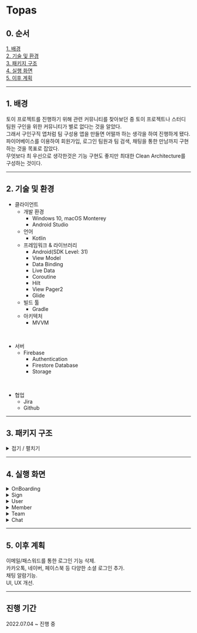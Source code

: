 # Topas



## 0. 순서
[1. 배경](#1-배경)  
[2. 기술 및 환경](#2-기술-및-환경)  
[3. 패키지 구조](#3-패키지-구조)  
[4. 실행 화면](#4-실행-화면)  
[5. 이후 계획](#5-이후-계획)



---



## 1. 배경  
토이 프로젝트를 진행하기 위해 관련 커뮤니티를 찾아보던 중 토이 프로젝트나 스터디 팀원 구인을 위한 커뮤니티가 별로 없다는 것을 알았다.  
그래서 구인구직 앱처럼 팀 구성용 앱을 만들면 어떨까 하는 생각을 하여 진행하게 됐다.  
파이어베이스를 이용하여 회원가입, 로그인 팀원과 팀 검색, 채팅을 통한 만남까지 구현하는 것을 목표로 잡았다.  
무엇보다 최 우선으로 생각한것은 기능 구현도 좋지만 최대한 Clean Architecture를 구성하는 것이다.



---



## 2. 기술 및 환경
+ 클라이언트
    + 개발 환경  
        + Windows 10, macOS Monterey
        + Android Studio
    + 언어  
        + Kotlin
    + 프레임워크 & 라이브러리
        + Android(SDK Level: 31)
        + View Model
        + Data Binding
        + Live Data
        + Coroutine
        + Hilt
        + View Pager2
        + Glide
    + 빌드 툴
        + Gradle
    + 아키텍처
        + MVVM

<br/> 

+ 서버
    + Firebase
        + Authentication
        + Firestore Database
        + Storage

<br/> 

+ 협업
    + Jira
    + Github



---



## 3. 패키지 구조  
<details>
<summary>접기 / 펼치기</summary>

```  
📦main
 ┣ 📂java
 ┃ ┗ 📂com
 ┃ ┃ ┗ 📂example
 ┃ ┃ ┃ ┗ 📂android
 ┃ ┃ ┃ ┃ ┣ 📂base
 ┃ ┃ ┃ ┃ ┃ ┣ 📜BaseActivity.kt
 ┃ ┃ ┃ ┃ ┃ ┣ 📜BaseApplication.kt
 ┃ ┃ ┃ ┃ ┃ ┗ 📜BaseFragment.kt
 ┃ ┃ ┃ ┃ ┣ 📂chat
 ┃ ┃ ┃ ┃ ┃ ┣ 📂adapter
 ┃ ┃ ┃ ┃ ┃ ┃ ┣ 📜ChatAdapter.kt
 ┃ ┃ ┃ ┃ ┃ ┃ ┗ 📜ChatRoomAdapter.kt
 ┃ ┃ ┃ ┃ ┃ ┣ 📂domain
 ┃ ┃ ┃ ┃ ┃ ┃ ┣ 📜Chat.kt
 ┃ ┃ ┃ ┃ ┃ ┃ ┗ 📜ChatRoom.kt
 ┃ ┃ ┃ ┃ ┃ ┣ 📂repository
 ┃ ┃ ┃ ┃ ┃ ┃ ┗ 📜ChatRepository.kt
 ┃ ┃ ┃ ┃ ┃ ┣ 📂view
 ┃ ┃ ┃ ┃ ┃ ┃ ┣ 📜ChatRoomActivity.kt
 ┃ ┃ ┃ ┃ ┃ ┃ ┗ 📜ChatRoomListFragment.kt
 ┃ ┃ ┃ ┃ ┃ ┗ 📂viewmodel
 ┃ ┃ ┃ ┃ ┃ ┃ ┗ 📜ChatViewModel.kt
 ┃ ┃ ┃ ┃ ┣ 📂contact
 ┃ ┃ ┃ ┃ ┃ ┗ 📂view
 ┃ ┃ ┃ ┃ ┃ ┃ ┗ 📜ContactActivity.kt
 ┃ ┃ ┃ ┃ ┣ 📂member
 ┃ ┃ ┃ ┃ ┃ ┣ 📂adapter
 ┃ ┃ ┃ ┃ ┃ ┃ ┣ 📜MemberAdapter.kt
 ┃ ┃ ┃ ┃ ┃ ┃ ┣ 📜MemberHaveSkillAdapter.kt
 ┃ ┃ ┃ ┃ ┃ ┃ ┣ 📜MemberSearchAdapter.kt
 ┃ ┃ ┃ ┃ ┃ ┃ ┗ 📜MemberSearchSkillAdapter.kt
 ┃ ┃ ┃ ┃ ┃ ┣ 📂repository
 ┃ ┃ ┃ ┃ ┃ ┃ ┗ 📜MemberRepository.kt
 ┃ ┃ ┃ ┃ ┃ ┣ 📂view
 ┃ ┃ ┃ ┃ ┃ ┃ ┣ 📜MemberContactFragment.kt
 ┃ ┃ ┃ ┃ ┃ ┃ ┗ 📜MemberSearchActivity.kt
 ┃ ┃ ┃ ┃ ┃ ┗ 📂viewmodel
 ┃ ┃ ┃ ┃ ┃ ┃ ┗ 📜MemberViewModel.kt
 ┃ ┃ ┃ ┃ ┣ 📂onboard
 ┃ ┃ ┃ ┃ ┃ ┣ 📂adapter
 ┃ ┃ ┃ ┃ ┃ ┃ ┗ 📜OnBoardingAdapter.kt
 ┃ ┃ ┃ ┃ ┃ ┗ 📂view
 ┃ ┃ ┃ ┃ ┃ ┃ ┣ 📜OnBoarding1Fragment.kt
 ┃ ┃ ┃ ┃ ┃ ┃ ┣ 📜OnBoarding2Fragment.kt
 ┃ ┃ ┃ ┃ ┃ ┃ ┣ 📜OnBoarding3Fragment.kt
 ┃ ┃ ┃ ┃ ┃ ┃ ┗ 📜OnBoardingActivity.kt
 ┃ ┃ ┃ ┃ ┣ 📂sign
 ┃ ┃ ┃ ┃ ┃ ┣ 📂repository
 ┃ ┃ ┃ ┃ ┃ ┃ ┗ 📜SignRepository.kt
 ┃ ┃ ┃ ┃ ┃ ┣ 📂view
 ┃ ┃ ┃ ┃ ┃ ┃ ┣ 📜MainActivity.kt
 ┃ ┃ ┃ ┃ ┃ ┃ ┣ 📜SignInActivity.kt
 ┃ ┃ ┃ ┃ ┃ ┃ ┣ 📜SignUpActivity.kt
 ┃ ┃ ┃ ┃ ┃ ┃ ┗ 📜SignUpGoogleActivity.kt
 ┃ ┃ ┃ ┃ ┃ ┗ 📂viewmodel
 ┃ ┃ ┃ ┃ ┃ ┃ ┗ 📜SignViewModel.kt
 ┃ ┃ ┃ ┃ ┣ 📂team
 ┃ ┃ ┃ ┃ ┃ ┣ 📂adapter
 ┃ ┃ ┃ ┃ ┃ ┃ ┣ 📜TeamAdapter.kt
 ┃ ┃ ┃ ┃ ┃ ┃ ┣ 📜TeamCreateRequireSkillAdapter.kt
 ┃ ┃ ┃ ┃ ┃ ┃ ┣ 📜TeamCreateSearchSkillAdapter.kt
 ┃ ┃ ┃ ┃ ┃ ┃ ┣ 📜TeamDetailRequireSkillAdapter.kt
 ┃ ┃ ┃ ┃ ┃ ┃ ┣ 📜TeamModifyRequireSkillAdapter.kt
 ┃ ┃ ┃ ┃ ┃ ┃ ┣ 📜TeamModifySearchSkillAdapter.kt
 ┃ ┃ ┃ ┃ ┃ ┃ ┣ 📜TeamRequireSkillAdapter.kt
 ┃ ┃ ┃ ┃ ┃ ┃ ┣ 📜TeamSearchAdapter.kt
 ┃ ┃ ┃ ┃ ┃ ┃ ┗ 📜TeamSearchSkillAdapter.kt
 ┃ ┃ ┃ ┃ ┃ ┣ 📂doamin
 ┃ ┃ ┃ ┃ ┃ ┃ ┗ 📜Team.kt
 ┃ ┃ ┃ ┃ ┃ ┣ 📂repository
 ┃ ┃ ┃ ┃ ┃ ┃ ┗ 📜TeamRepository.kt
 ┃ ┃ ┃ ┃ ┃ ┣ 📂view
 ┃ ┃ ┃ ┃ ┃ ┃ ┣ 📜TeamContactFragment.kt
 ┃ ┃ ┃ ┃ ┃ ┃ ┣ 📜TeamCreateActivity.kt
 ┃ ┃ ┃ ┃ ┃ ┃ ┣ 📜TeamDetailActivity.kt
 ┃ ┃ ┃ ┃ ┃ ┃ ┣ 📜TeamModifyActivity.kt
 ┃ ┃ ┃ ┃ ┃ ┃ ┗ 📜TeamSearchActivity.kt
 ┃ ┃ ┃ ┃ ┃ ┗ 📂viewmodel
 ┃ ┃ ┃ ┃ ┃ ┃ ┗ 📜TeamViewModel.kt
 ┃ ┃ ┃ ┃ ┣ 📂user
 ┃ ┃ ┃ ┃ ┃ ┣ 📂adapter
 ┃ ┃ ┃ ┃ ┃ ┃ ┣ 📜UserHaveSkillAdapter.kt
 ┃ ┃ ┃ ┃ ┃ ┃ ┗ 📜UserSearchSkillAdapter.kt
 ┃ ┃ ┃ ┃ ┃ ┣ 📂domain
 ┃ ┃ ┃ ┃ ┃ ┃ ┗ 📜User.kt
 ┃ ┃ ┃ ┃ ┃ ┣ 📂repository
 ┃ ┃ ┃ ┃ ┃ ┃ ┗ 📜UserRepository.kt
 ┃ ┃ ┃ ┃ ┃ ┣ 📂view
 ┃ ┃ ┃ ┃ ┃ ┃ ┣ 📜UserSettingActivity.kt
 ┃ ┃ ┃ ┃ ┃ ┃ ┗ 📜UserSkillFragment.kt
 ┃ ┃ ┃ ┃ ┃ ┗ 📂viewmodel
 ┃ ┃ ┃ ┃ ┃ ┃ ┗ 📜UserViewModel.kt
 ┃ ┃ ┃ ┃ ┗ 📂utility
 ┃ ┃ ┃ ┃ ┃ ┣ 📜LoadingDialog.kt
 ┃ ┃ ┃ ┃ ┃ ┗ 📜Utility.kt
 ┣ 📂res
 ┃ ┣ 📂anim
 ┃ ┃ ┣ 📜enter_from_right.xml
 ┃ ┃ ┗ 📜exit_to_right.xml
 ┃ ┣ 📂animation
 ┃ ┣ 📂drawable
 ┃ ┃ ┣ 📜add_box.xml
 ┃ ┃ ┣ 📜add_photo_alternate.xml
 ┃ ┃ ┣ 📜brand_button_round_edge_background.xml
 ┃ ┃ ┣ 📜cancel.xml
 ┃ ┃ ┣ 📜default_profile_photo.png
 ┃ ┃ ┣ 📜disabled_by_default.xml
 ┃ ┃ ┣ 📜error_button_round_edge_background.xml
 ┃ ┃ ┣ 📜google.png
 ┃ ┃ ┣ 📜group_add.xml
 ┃ ┃ ┣ 📜ic_launcher_background.xml
 ┃ ┃ ┣ 📜my_skill_round_edge_background.xml
 ┃ ┃ ┗ 📜white_button_round_edge_background.xml
 ┃ ┣ 📂drawable-v24
 ┃ ┃ ┣ 📜account_circle.xml
 ┃ ┃ ┣ 📜chevron_left.xml
 ┃ ┃ ┣ 📜chevron_right.xml
 ┃ ┃ ┣ 📜exit.xml
 ┃ ┃ ┣ 📜groups.xml
 ┃ ┃ ┣ 📜ic_launcher_foreground.xml
 ┃ ┃ ┣ 📜person.xml
 ┃ ┃ ┗ 📜search.xml
 ┃ ┣ 📂font
 ┃ ┃ ┣ 📜font.xml
 ┃ ┃ ┣ 📜noto_sans_kr_bold.otf
 ┃ ┃ ┣ 📜noto_sans_kr_light.otf
 ┃ ┃ ┗ 📜noto_sans_kr_regular.otf
 ┃ ┣ 📂layout
 ┃ ┃ ┣ 📜activity_chat_room.xml
 ┃ ┃ ┣ 📜activity_contact.xml
 ┃ ┃ ┣ 📜activity_main.xml
 ┃ ┃ ┣ 📜activity_member_search.xml
 ┃ ┃ ┣ 📜activity_on_boarding.xml
 ┃ ┃ ┣ 📜activity_sign_in.xml
 ┃ ┃ ┣ 📜activity_sign_up.xml
 ┃ ┃ ┣ 📜activity_sign_up_google.xml
 ┃ ┃ ┣ 📜activity_team_create.xml
 ┃ ┃ ┣ 📜activity_team_detail.xml
 ┃ ┃ ┣ 📜activity_team_modify.xml
 ┃ ┃ ┣ 📜activity_team_search.xml
 ┃ ┃ ┣ 📜activity_user_setting.xml
 ┃ ┃ ┣ 📜fragment_chat_room_list.xml
 ┃ ┃ ┣ 📜fragment_member_contact.xml
 ┃ ┃ ┣ 📜fragment_on_boarding1.xml
 ┃ ┃ ┣ 📜fragment_on_boarding2.xml
 ┃ ┃ ┣ 📜fragment_on_boarding3.xml
 ┃ ┃ ┣ 📜fragment_team_contact.xml
 ┃ ┃ ┣ 📜fragment_user_skill.xml
 ┃ ┃ ┣ 📜item_chat_exit.xml
 ┃ ┃ ┣ 📜item_chat_my.xml
 ┃ ┃ ┣ 📜item_chat_room.xml
 ┃ ┃ ┣ 📜item_chat_your.xml
 ┃ ┃ ┣ 📜item_member.xml
 ┃ ┃ ┣ 📜item_member_have_skill.xml
 ┃ ┃ ┣ 📜item_member_search.xml
 ┃ ┃ ┣ 📜item_member_search_skill_all.xml
 ┃ ┃ ┣ 📜item_team.xml
 ┃ ┃ ┣ 📜item_team_create_require_skill.xml
 ┃ ┃ ┣ 📜item_team_create_search_skill_all.xml
 ┃ ┃ ┣ 📜item_team_detail_require_skill.xml
 ┃ ┃ ┣ 📜item_team_modify_require_skill.xml
 ┃ ┃ ┣ 📜item_team_modify_search_skill_all.xml
 ┃ ┃ ┣ 📜item_team_require_skill.xml
 ┃ ┃ ┣ 📜item_team_search.xml
 ┃ ┃ ┣ 📜item_team_search_skill_all.xml
 ┃ ┃ ┣ 📜item_user_have_skill.xml
 ┃ ┃ ┣ 📜item_user_search_skill_all.xml
 ┃ ┃ ┗ 📜sign_loading_dialog.xml
 ┃ ┣ 📂menu
 ┃ ┃ ┣ 📜menu_bottom_navigation_contact.xml
 ┃ ┃ ┣ 📜menu_chat_room.xml
 ┃ ┃ ┣ 📜menu_toolbar_contact.xml
 ┃ ┃ ┗ 📜menu_toolbar_contact_chat.xml
 ┃ ┣ 📂mipmap-anydpi-v26
 ┃ ┃ ┣ 📜ic_launcher.xml
 ┃ ┃ ┗ 📜ic_launcher_round.xml
 ┃ ┣ 📂mipmap-hdpi
 ┃ ┃ ┣ 📜ic_launcher.webp
 ┃ ┃ ┗ 📜ic_launcher_round.webp
 ┃ ┣ 📂mipmap-mdpi
 ┃ ┃ ┣ 📜ic_launcher.webp
 ┃ ┃ ┗ 📜ic_launcher_round.webp
 ┃ ┣ 📂mipmap-xhdpi
 ┃ ┃ ┣ 📜ic_launcher.webp
 ┃ ┃ ┗ 📜ic_launcher_round.webp
 ┃ ┣ 📂mipmap-xxhdpi
 ┃ ┃ ┣ 📜ic_launcher.webp
 ┃ ┃ ┗ 📜ic_launcher_round.webp
 ┃ ┣ 📂mipmap-xxxhdpi
 ┃ ┃ ┣ 📜ic_launcher.webp
 ┃ ┃ ┗ 📜ic_launcher_round.webp
 ┃ ┣ 📂values
 ┃ ┃ ┣ 📜colors.xml
 ┃ ┃ ┣ 📜item_team_spinner.xml
 ┃ ┃ ┣ 📜strings.xml
 ┃ ┃ ┣ 📜styles.xml
 ┃ ┃ ┗ 📜themes.xml
 ┃ ┣ 📂values-night
 ┃ ┃ ┗ 📜themes.xml
 ┃ ┗ 📂xml
 ┃ ┃ ┣ 📜backup_rules.xml
 ┃ ┃ ┗ 📜data_extraction_rules.xml
 ┗ 📜AndroidManifest.xml
```  
</details>



---



## 4. 실행 화면  
<details>
<summary>OnBoarding</summary>

- 온보딩  
![온보딩](https://user-images.githubusercontent.com/44915367/182833509-869d228d-04f0-456e-b288-4aa77e9a69e3.gif)
  
View Pager 2를 이용하여 좌우 스크롤을 구현하였고, Circle Indicator를 하단에 배치하여 현재 몇 번째 페이지를 보고있는지 알려준다.  
마지막 페이지에서는 로그인, 회원가입, 구글로 시작을 고를 수 있다.  
한번 보면 SharedPreference에 저장하여 앱을 지웠다 다시 깔기전엔 나오지 않는다.  
자세히 보면 앱바가 없고, 상단바와 하단바의 색을 배경색에 맞춰 깔끔한 느낌을 주도록 했다.  
</details>

<details>
<summary>Sign</summary>

- 회원가입  
![일반 회원가입 1](https://user-images.githubusercontent.com/44915367/182834417-3a5837b0-6044-490d-afc8-5b2a19cfc7a7.gif)
  
Firebase에서 제공하는 이메일/패스워드를 통한 가입이다.  
프로필 사진, 이메일, 패스워드, 이름, 닉네임을 받고 프로필 사진은 필수 값이 아니며 선택하지 않을 경우 기본 프로필 사진이 적용된다.  
프로필 사진을 선택할 때 권한 요청을 하며 Glide를 통해 이미지를 표시한다.  
정규식을 지정하여 값이 비었거나 맞지 않으면 에러 메세지와 스낵바를 표시한다.  
또한 닉네임과 이메일 중복을 확인한다.  
가입에 성공하면 정보 수정 화면으로 이동된다.  

- 로그인  
![일반 로그인 1](https://user-images.githubusercontent.com/44915367/182835917-299e2df5-db36-4d43-9cd0-eb941c391b2d.gif)
  
이메일/패스워드를 통한 로그인이며 Authentication인증에 성공할 경우 Firestore Database에서 정보를 가져온다.  
입력값이 비었으면 에러 메세지와 스낵바 표시하고, 계정이 없을 경우 스낵바를 표시한다.  

- 구글 로그인  
![구글 로그인](https://user-images.githubusercontent.com/44915367/182836494-ba2b9e72-fb38-44e2-b0ae-e861687ac446.gif)
  
구글 계정을 사용하여 로그인한다.  
해당 구글 계정이 이미 가입되어 있으면 바로 로그인이 되고, 아닌경우 프로필 사진, 이름, 닉네임을 받는 화면으로 이동한다.  
그 뒤로는 일반 회원가입과 똑같다.  
</details>

<details>
<summary>User</summary>

- 정보 수정  
![정보 수정 1](https://user-images.githubusercontent.com/44915367/182836931-254f435a-42e5-4c4a-b24d-22ecfa51a1ae.gif)
  
프로필 사진, 이름, 닉네임, 자기소개, 보유 스킬, 정보 노출 여부를 변경할 수 있다.  
스킬을 변경할 경우 글자를 입력할 때 마다 그 글자가 들어가는 스킬이 표시된다.  
스킬을 터치하면 선택이 되고, 완료 버튼을 누르면 적용된다.  
내 정보 노출을 체크하면 팀원 화면에서 자신의 정보가 다른 사람들에게 노출된다.  
저장 버튼을 누르면 최종적으로 서버에 저장 된다.  
</details>

<details>
<summary>Member</summary>

- 팀을 구하는 사람들 표시  
![멤버 1](https://user-images.githubusercontent.com/44915367/182837547-741fbc62-129f-48d6-ac25-5102e67b5a0b.gif)
  
정보 노출을 허용한 사람들이 표시 된다.  
Recycler View를 이용해 목록을 표시하며, 아이템들은 Card View 레이아웃을 이용했다.  
한번에 모든 사람들을 가져오지는 않고 5개씩 끊어서 최신순으로 가져오고, 맨 밑으로 내리면 로딩된다.  
맨 위로 스와이프하면 새로고침 된다.  
유저 목록 내부에도 중첩 Recycler View를 사용해 보유 스킬을 표시하며 Flexbox 레이아웃을 사용했다.  

- 스킬을 통한 팀원 검색  
![멤버 2](https://user-images.githubusercontent.com/44915367/182838263-e063cef5-dab2-422a-9fd9-e32d2472f1f2.gif)
  
앱바에 돋보기 버튼을 누르면 검색 화면으로 이동한다.  
이 곳에선 스킬을 통해 그 스킬을 보유한 사람을 검색 할 수 있다.  
</details>

<details>
<summary>Team</summary>

- 팀원을 구하는 팀 표시  
![팀 1](https://user-images.githubusercontent.com/44915367/182839017-311413d2-9b06-4701-9653-77fc6678fc29.gif)
  
팀원 표시와 유사하게 팀을 표시한다.  
하단에 Bottom Navigation View를 통해 이동한다.  
맨 위 Spinner를 통해 전체 팀과, 내가 만든 팀을 나눠서 볼 수 있다.  

- 팀 상세 보기  
![팀 3](https://user-images.githubusercontent.com/44915367/182839254-f00368f5-e65e-4d0b-a65a-599558b4493c.gif)
  
팀은 항목을 클릭하여 상세 화면으로 이동할 수 있다.  

- 스킬을 통한 팀 검색  
![팀 2](https://user-images.githubusercontent.com/44915367/182839443-ec847405-073d-4062-ac89-a2dc175acf77.gif)
  
팀원과 유사하게 팀도 검색할 수 있다.  

- 팀 생성, 수정, 삭제  
![팀 4](https://user-images.githubusercontent.com/44915367/182839628-e0e190d9-08f0-4a19-a948-9729a989587e.gif)
  
하단에 Floating Action Button을 이용해 팀을 생성할 수 있다.  
자신이 만든 팀이라면 수정과 삭제를 할 수 있다.  
</details>

<details>
<summary>Chat</summary>

- 채팅 화면으로 이동  
![채팅 1](https://user-images.githubusercontent.com/44915367/182839920-109404fa-1c79-42da-9cac-a13aa095952a.gif)
  
함께하기 버튼을 클릭하면 그 사람과의 채팅방으로 이동된다.  
이 때 바로 채팅방이 만들어지지는 않고, 채팅을 치면 그 때 채팅방이 생성되어 상대방에게도 표시된다.  
    
- 채팅  
![채팅 2](https://user-images.githubusercontent.com/44915367/182840335-3b4b0539-ccdb-4a1c-b3c4-21b3ca3cc3ed.gif)
  
흔히 알고있는 채팅처럼 진행되며 Snapshot Listener를 등록해 두었기 때문에 채팅이 오면 즉시 반영된다.  
view type을 이용하여 상대방의 채팅, 나의 채팅, 시스템 메세지를 다르게 표시한다.  
앱바에 나가기 버튼을 클릭하면 채팅방에서 나가지고 상대방에게 표시된다.  
  
- 채팅방 리스트  
![채팅 3](https://user-images.githubusercontent.com/44915367/182840743-c1771b3f-2b65-4a6d-a17e-c3495aa73b59.gif)
    
채팅방 리스트에도 Snapshot Listener를 등록해 두었기 때문에 나에게 채팅이 오거나 보내면 바로 반영된다.  
가장 최근 메세지가 오고간 채팅방 순서대로 표시된다.  
</details>

  


---



## 5. 이후 계획  
이메일/패스워드를 통한 로그인 기능 삭제.  
카카오톡, 네이버, 페이스북 등 다양한 소셜 로그인 추가.  
채팅 알람기능.  
UI, UX 개선.  



---



## 진행 기간  
2022.07.04 ~ 진행 중
